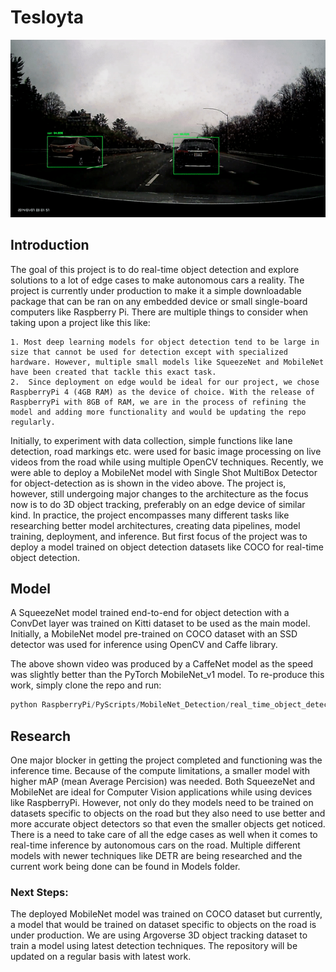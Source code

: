 # Tesloyta
![](alert.gif)
## Introduction
The goal of this project is to do real-time object detection and explore solutions to a lot of edge cases to make autonomous cars a reality. The project is currently under production to make it a simple downloadable package that can be ran on any embedded device or small single-board computers like Raspberry Pi. There are multiple things to consider when taking upon a project like this like:

    1. Most deep learning models for object detection tend to be large in size that cannot be used for detection except with specialized hardware. However, multiple small models like SqueezeNet and MobileNet have been created that tackle this exact task.
    2.  Since deployment on edge would be ideal for our project, we chose RaspberryPi 4 (4GB RAM) as the device of choice. With the release of RaspberryPi with 8GB of RAM, we are in the process of refining the model and adding more functionality and would be updating the repo regularly.

Initially, to experiment with data collection, simple functions like lane detection, road markings etc. were used for basic image processing on live videos from the road while using multiple OpenCV techniques.  Recently, we were able to deploy a MobileNet model with Single Shot MultiBox Detector for object-detection as is shown in the video above. The project is, however, still undergoing major changes to the architecture as the focus now is to do 3D object tracking, preferably on an edge device of similar kind. In practice, the project encompasses many different tasks like researching better model architectures, creating data pipelines, model training, deployment, and inference. But first focus of the project was to deploy a model trained on object detection datasets like COCO for real-time object detection.

## Model
A SqueezeNet model trained end-to-end for object detection with a ConvDet layer was trained on Kitti dataset to be used as the main model. Initially, a MobileNet model pre-trained on COCO dataset with an SSD detector was used for inference using OpenCV and Caffe library.

The above shown video was produced by a CaffeNet model as the speed was slightly better than the PyTorch MobileNet_v1 model. To re-produce this work, simply clone the repo and run:

<!-- Github Markdown -->

<!-- Code Blocks -->
```python
python RaspberryPi/PyScripts/MobileNet_Detection/real_time_object_detection.py --output test.avi --prototxt MobileNetSSD_deploy.prototxt.txt --model MobileNetSSD_deploy.caffemodel
```

## Research
One major blocker in getting the project completed and functioning was the inference time. Because of the compute limitations, a smaller model with higher mAP (mean Average Percision) was needed. Both SqueezeNet and MobileNet are ideal for Computer Vision applications while using devices like RaspberryPi. However, not only do they models need to be trained on datasets specific to objects on the road but they also need to use better and more accurate object detectors so that even the smaller objects get noticed. There is a need to take care of all the edge cases as well when it comes to real-time inference by autonomous cars on the road. Multiple different models with newer techniques like DETR are being researched and the current work being done can be found in Models folder.

### Next Steps:
The deployed MobileNet model was trained on COCO dataset but currently, a model that would be trained on dataset specific to objects on the road is under production. We are using Argoverse 3D object tracking dataset to train a model using latest detection techniques. The repository will be updated on a regular basis with latest work.
